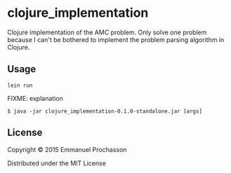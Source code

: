 # clojure_implementation

Clojure implementation of the AMC problem. Only solve one problem because I can't be bothered to implement the problem
parsing algorithm in Clojure.

## Usage

`lein run`



FIXME: explanation

    $ java -jar clojure_implementation-0.1.0-standalone.jar [args]


## License

Copyright © 2015 Emmanuel Prochasson

Distributed under the MIT License
